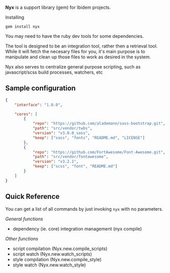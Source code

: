**Nyx** is a support library (gem) for Ibidem projects.

Installing

```
gem install nyx
```

You may need to have the ruby dev tools for some dependencies.

The tool is designed to be an integration tool, rather then a retrieval tool. 
While it will fetch the necesary files for you, it's main purpose is to manipulate
and clean up those files to work as desired in the system.

Nyx also serves to centralize general purpose scripting, such as javascript/scss 
build processes, watchers, etc

## Sample configuration

```json
{
	"interface": "1.0.0",

	"cores": [
		{
			"repo": "https://github.com/alademann/sass-bootstrap.git",
			"path": "src/vendor/twbs",
			"version": "v3.0.0_sass",
			"keep": ["sass", "fonts", "README.md", "LICENSE"]
		},
		{
			"repo": "https://github.com/FortAwesome/Font-Awesome.git",
			"path": "src/vendor/fontawesome",
			"version": "v3.2.1",
			"keep": ["scss", "font", "README.md"]
		}
	]
}
```

## Quick Reference

You can get a list of all commands by just invoking `nyx` with no parameters.

*General functions*

 - dependency (ie. core) integration management (nyx compile)

*Other functions*

 - script compilation (Nyx.new.compile_scripts)
 - script watch (Nyx.new.watch_scripts)
 - style compilation (Nyx.new.compile_style)
 - style watch (Nyx.new.watch_style)

